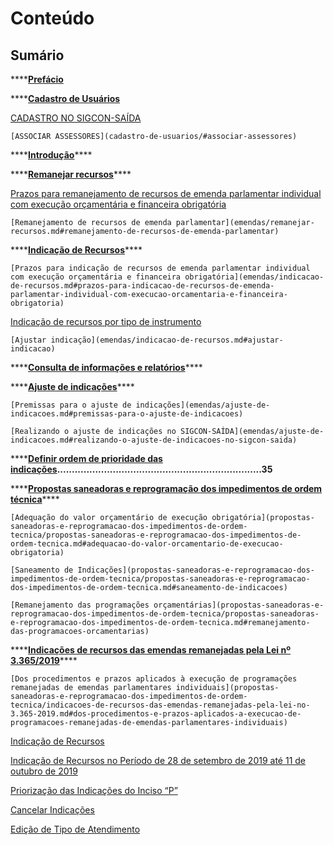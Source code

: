 # Conteúdo

## Sumário

\*\*\*\*[**Prefácio**](prefacio.md)

\*\*\*\*[**Cadastro de Usuários**](cadastro-de-usuarios/)

[ CADASTRO NO SIGCON-SAÍDA](cadastro-de-usuarios/#cadastro-no-sigcon-saida)

```text
[ASSOCIAR ASSESSORES](cadastro-de-usuarios/#associar-assessores)
```

\*\*\*\*[**Introdução**](emendas-1/introducao.md)\*\*\*\*

\*\*\*\*[**Remanejar recursos**](emendas-1/remanejar-recursos.md)\*\*\*\*

[ Prazos para remanejamento de recursos de emenda parlamentar individual com execução orçamentária e financeira obrigatória](emendas-1/remanejar-recursos.md#prazos-para-remanejamento-de-recursos-de-emenda-parlamentar-individual-com-execucao-orcamentaria-e-financeira-obrigatoria)

```text
[Remanejamento de recursos de emenda parlamentar](emendas/remanejar-recursos.md#remanejamento-de-recursos-de-emenda-parlamentar)
```

\*\*\*\*[**Indicação de Recursos**](emendas-1/indicacao-de-recursos.md)\*\*\*\*

```text
[Prazos para indicação de recursos de emenda parlamentar individual com execução orçamentária e financeira obrigatória](emendas/indicacao-de-recursos.md#prazos-para-indicacao-de-recursos-de-emenda-parlamentar-individual-com-execucao-orcamentaria-e-financeira-obrigatoria)
```

[ Indicação de recursos por tipo de instrumento](emendas-1/indicacao-de-recursos.md#indicacao-de-recursos-por-tipo-de-instrumento)

```text
[Ajustar indicação](emendas/indicacao-de-recursos.md#ajustar-indicacao)
```

\*\*\*\*[**Consulta de informações e relatórios**](emendas-1/consulta-de-informacoes-e-relatorios.md)\*\*\*\*

\*\*\*\*[**Ajuste de indicações**]()\*\*\*\*

```text
[Premissas para o ajuste de indicações](emendas/ajuste-de-indicacoes.md#premissas-para-o-ajuste-de-indicacoes)

[Realizando o ajuste de indicações no SIGCON-SAÍDA](emendas/ajuste-de-indicacoes.md#realizando-o-ajuste-de-indicacoes-no-sigcon-saida)
```

\*\*\*\*[**Definir ordem de prioridade das indicações**]()**......................................................................35**

\*\*\*\*[**Propostas saneadoras e reprogramação dos impedimentos de ordem técnica**]()\*\*\*\*

```text
[Adequação do valor orçamentário de execução obrigatória](propostas-saneadoras-e-reprogramacao-dos-impedimentos-de-ordem-tecnica/propostas-saneadoras-e-reprogramacao-dos-impedimentos-de-ordem-tecnica.md#adequacao-do-valor-orcamentario-de-execucao-obrigatoria)

[Saneamento de Indicações](propostas-saneadoras-e-reprogramacao-dos-impedimentos-de-ordem-tecnica/propostas-saneadoras-e-reprogramacao-dos-impedimentos-de-ordem-tecnica.md#saneamento-de-indicacoes)

[Remanejamento das programações orçamentárias](propostas-saneadoras-e-reprogramacao-dos-impedimentos-de-ordem-tecnica/propostas-saneadoras-e-reprogramacao-dos-impedimentos-de-ordem-tecnica.md#remanejamento-das-programacoes-orcamentarias)
```

\*\*\*\*[**Indicações de recursos das emendas remanejadas pela Lei nº 3.365/2019**]()\*\*\*\*

```text
[Dos procedimentos e prazos aplicados à execução de programações remanejadas de emendas parlamentares individuais](propostas-saneadoras-e-reprogramacao-dos-impedimentos-de-ordem-tecnica/indicacoes-de-recursos-das-emendas-remanejadas-pela-lei-no-3.365-2019.md#dos-procedimentos-e-prazos-aplicados-a-execucao-de-programacoes-remanejadas-de-emendas-parlamentares-individuais)
```

[Indicação de Recursos](emendas-1/indicacao-de-recursos.md#indicacao-de-recursos-por-tipo-de-instrumento)

[Indicação de Recursos no Período de 28 de setembro de 2019 até 11 de outubro de 2019]()

[Priorização das Indicações do Inciso “P”]()

[Cancelar Indicações]()

[Edição de Tipo de Atendimento]()


